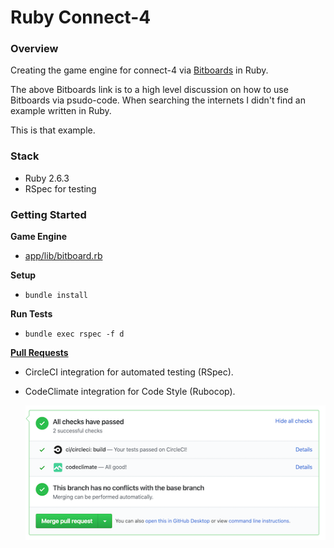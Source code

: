# Ruby Connect-4

### Overview

Creating the game engine for connect-4 via
[Bitboards](https://github.com/denkspuren/BitboardC4/blob/master/BitboardDesign.md)
in Ruby.

The above Bitboards link is to a high level discussion on how
to use Bitboards via psudo-code. When searching the internets
I didn't find an example written in Ruby. 

This is that example.

### Stack

* Ruby 2.6.3
* RSpec for testing

### Getting Started

**Game Engine**

* [app/lib/bitboard.rb](app/lib/bitboard.rb)

**Setup**

* `bundle install`

**Run Tests**

* `bundle exec rspec -f d`

**[Pull Requests](https://github.com/ChrisDrit/connect-4/pulls)**

* CircleCI integration for automated testing (RSpec).
  
*  CodeClimate integration for Code Style (Rubocop).
  
    ![Pull Request Integrations](./public/pull-request-integrations.png "Pull Request Integrations")
